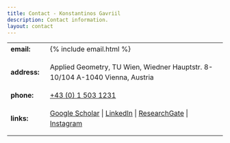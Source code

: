 ```yaml
---
title: Contact - Konstantinos Gavriil
description: Contact information.
layout: contact
---
```


<table style="line-height: 150%; ">
  <tr>
    <td style="padding-bottom:1em;"><strong>email:&nbsp;&nbsp;</strong></td>
    <td style="padding-bottom:1em;">{% include email.html %}</td>
  </tr>
  <tr>
    <td style="padding-bottom:1em;"><strong>address:&nbsp;&nbsp;</strong></td>
    <td style="padding-bottom:1em;">Applied Geometry, TU Wien, Wiedner Hauptstr. 8-10/104 A-1040 Vienna, Austria</td>
  </tr>
  <tr>
    <td style="padding-bottom:1em;"><strong>phone:&nbsp;&nbsp;</strong></td>
    <td style="padding-bottom:1em;"><a href="tel:+43 1 503 1231">+43 (0) 1 503 1231</a></td>
  </tr>
  <tr>
    <td style="padding-bottom:1em;"><strong>links:&nbsp;&nbsp;</strong></td>
    <td style="padding-bottom:1em;">
      <a href="https://scholar.google.at/citations?user=1J5z-40AAAAJ" target="_blank">Google Scholar</a> |
      <a href="https://www.linkedin.com/in/kgavr/" target="_blank">LinkedIn</a> |
      <a href="https://www.researchgate.net/profile/Konstantinos_Gavriil" target="_blank">ResearchGate</a> |
      <a href="https://www.instagram.com/konstant.g/" target="_blank">Instagram</a>
    </td>
  </tr>
</table>
